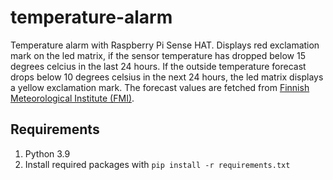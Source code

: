 # temperature-alarm
Temperature alarm with Raspberry Pi Sense HAT. Displays red exclamation mark on the led matrix, if the sensor temperature has dropped below 15 degrees celcius in the last 24 hours. If the outside temperature forecast drops below 10 degrees celsius in the next 24 hours, the led matrix displays a yellow exclamation mark. The forecast values are fetched from [Finnish Meteorological Institute (FMI)](https://en.ilmatieteenlaitos.fi/open-data).  

## Requirements
1. Python 3.9
2. Install required packages with `pip install -r requirements.txt`
